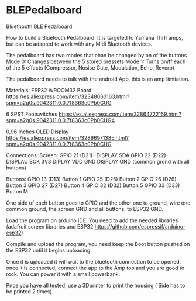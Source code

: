 # BLEPedalboard
Bluethooth BLE Pedalboard

How to build a Bluetooth Pedalboard. It is targeted to Yamaha ThrII amps, but can be adapted to work with any Midi Bluetooth devices.

The pedalboard has two modes that chan be changed by on of the buttons
Mode 0: Changes between the 5 stored pressets
Mode 1: Turns on/ff each of the 5 effects (Compressor, Nosise Gate, Modulation, Echo, Reverb)

The pedalboard needs to talk with the android App, this is an amp limitation.

Materials:
ESP32 WROOM32 Board https://es.aliexpress.com/item/32348063163.html?spm=a2g0s.9042311.0.0.7f8363c0Pb0CUG

6 SPST Footswitches https://es.aliexpress.com/item/32864722159.html?spm=a2g0s.9042311.0.0.7f8363c0Pb0CUG4

0,96 Inches OLED Display https://es.aliexpress.com/item/32896971385.html?spm=a2g0s.9042311.0.0.7f8363c0Pb0CUG
 

Connections:
Screen:
GPIO 21 (D21)- DISPLAY SDA
GPIO 22 (D22)- DISPLAU SCK
3V3 		       DIPLAY  VDD
GND			       DISPLAY GND (common grond with all buttons)

Buttons:
GPIO 13 (D13)		  Button 1
GPIO 25	(D25)	    Button 2
GPIO 26	(D26)	    Button 3
GPIO 27	(D27)	    Button 4
GPIO 32	(D32)	    Button 5
GPIO 33 (D33)     Button M

One side of each button goes to GPIO and the other one to ground, wire one common ground, the screen GND and all buttons, to ESP32 GND.

Load the program on arduino IDE. You need to add the needed libraries (adafruit screen libraries and ESP32 https://github.com/espressif/arduino-esp32)

Compile and upload the program, you need keep the Boot button pushed on the ESP32 until it begins uploading.

Once it is uploaded it will wait to the bluetooth connection to be opened, once it is connected, connect the app to the Amp too and you are good to rock. You can power it with a small powerbank.

Pnce you have all tested, use a 3Dprinter to print the housing ( Side has to be printed 2 times).

